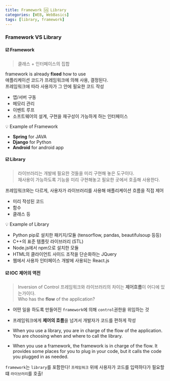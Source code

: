 ```yaml
---
title: Framework 🆚 Library
categories: [WEB, WebBasics]
tags: [library, framework]
---
```


### **Framework VS Library**

#### ☑️ Framework

> 클래스 + 인터페이스의 집합

framework is already **fixed** how to use  
애플리케이션 코드가 프레임워크에 의해 사용, 결정된다.  
프레임워크에 따라 사용자가 그 안에 필요한 코드 작성

- 앱/서버 구동
- 메모리 관리
- 이벤트 루프
- 소프트웨어의 설계, 구현을 재구성이 가능하게 하는 인터페이스

💡 Example of Framework

- **Spring** for JAVA
- **Django** for Python
- **Android** for android app

#### ☑️ Library

> 라이브러리는 개발에 필요한 것들을 미리 구현해 놓은 도구이다.  
> 재사용이 가능하도록 기능을 미리 구현해놓고 필요한 곳에서 호출해 사용한다.

프레임워크와는 다르게, 사용자가 라이브러리를 사용해 애플리케이션 흐름을 직접 제어

- 미리 작성된 코드
- 함수
- 클래스 등

💡 Example of Library

- Python pip로 설치한 패키지/모듈 (tensorflow, pandas, beautifulsoup 등등)
- C++의 표준 템플릿 라이브러리 (STL)
- Node.js에서 npm으로 설치한 모듈
- HTML의 클라이언트 사이드 조작을 단순화하는 JQuery
- 웹에서 사용자 인터페이스 개발에 사용되는 React.js

#### ☑️ IOC 제어의 역전

> Inversion of Control
> 프레임워크와 라이브러리의 차이는 **제어흐름**이 어디에 있는가이다.  
> Who has the **flow** of the application?

- 어떤 일을 하도록 만들어진 `framework`에 의해 `control`권한을 위임하는 것
- 프레임워크에게 **제어의 흐름**을 넘겨서 개발자가 코드를 편하게 작성

- When you use a library, you are in charge of the flow of the application. You are choosing when and where to call the library.
- When you use a framework, the framework is in charge of the flow. It provides some places for you to plug in your code, but it calls the code you plugged in as needed.

`framework`는 `library`를 포함한다!
`프레임워크` 위에 사용자가 코드를 입력하다가 필요할 떄 `라이브러리`를 호출!
